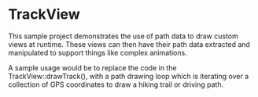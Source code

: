 # TrackView

This sample project demonstrates the use of path data to draw custom views at
runtime. These views can then have their path data extracted and manipulated
to support things like complex animations.

A sample usage would be to replace the code in the TrackView::drawTrack(),
with a path drawing loop which is iterating over a collection of GPS coordinates
to draw a hiking trail or driving path.

